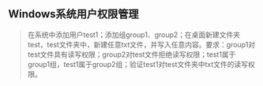 ## Windows系统用户权限管理

>在系统中添加用户test1；添加组group1、group2；在桌面新建文件夹test，test文件夹中，新建任意txt文件，并写入任意内容。要求：group1对test文件具有读写权限；group2对test文件拒绝读写权限；test1属于group1组，test1属于group2组；验证test1对test文件夹中txt文件的读写权限。

